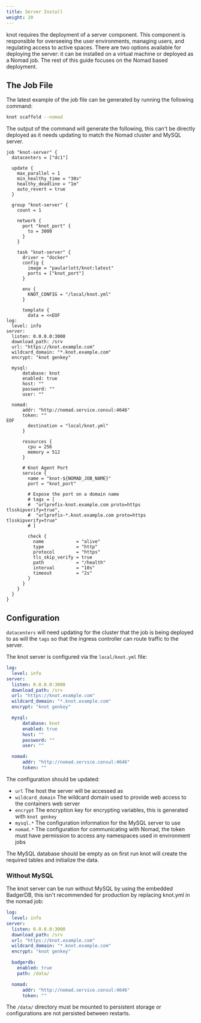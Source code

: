 ```yaml
---
title: Server Install
weight: 20
---
```


knot requires the deployment of a server component. This component is responsible for overseeing the user environments, managing users, and regulating access to active spaces. There are two options available for deploying the server: it can be installed on a virtual machine or deployed as a Nomad job. The rest of this guide focuses on the Nomad based deployment.

## The Job File

The latest example of the job file can be generated by running the following command:

```bash
knot scaffold --nomad
```

The output of the command will generate the following, this can't be directly deployed as it needs updating to match the Nomad cluster and MySQL server.

```hcl {filename=knot-server.nomad}
job "knot-server" {
  datacenters = ["dc1"]

  update {
    max_parallel = 1
    min_healthy_time = "30s"
    healthy_deadline = "1m"
    auto_revert = true
  }

  group "knot-server" {
    count = 1

    network {
      port "knot_port" {
        to = 3000
      }
    }

    task "knot-server" {
      driver = "docker"
      config {
        image = "paularlott/knot:latest"
        ports = ["knot_port"]
      }

      env {
        KNOT_CONFIG = "/local/knot.yml"
      }

      template {
        data = <<EOF
log:
  level: info
server:
  listen: 0.0.0.0:3000
  download_path: /srv
  url: "https://knot.example.com"
  wildcard_domain: "*.knot.example.com"
  encrypt: "knot genkey"

  mysql:
      database: knot
      enabled: true
      host: ""
      password: ""
      user: ""

  nomad:
      addr: "http://nomad.service.consul:4646"
      token: ""
EOF
        destination = "local/knot.yml"
      }

      resources {
        cpu = 256
        memory = 512
      }

      # Knot Agent Port
      service {
        name = "knot-${NOMAD_JOB_NAME}"
        port = "knot_port"

        # Expose the port on a domain name
        # tags = [
        #  "urlprefix-knot.example.com proto=https tlsskipverify=true",
        #  "urlprefix-*.knot.example.com proto=https tlsskipverify=true"
        # ]

        check {
          name            = "alive"
          type            = "http"
          protocol        = "https"
          tls_skip_verify = true
          path            = "/health"
          interval        = "10s"
          timeout         = "2s"
        }
      }
    }
  }
}
```

## Configuration

`datacenters` will need updating for the cluster that the job is being deployed to as will the `tags` so that the ingress controller can route traffic to the server.

The knot server is configured via the `local/knot.yml` file:

```yaml {filename=knot.yml}
log:
  level: info
server:
  listen: 0.0.0.0:3000
  download_path: /srv
  url: "https://knot.example.com"
  wildcard_domain: "*.knot.example.com"
  encrypt: "knot genkey"

  mysql:
      database: knot
      enabled: true
      host: ""
      password: ""
      user: ""

  nomad:
      addr: "http://nomad.service.consul:4646"
      token: ""
```

The configuration should be updated:

- `url` The host the server will be accessed as
- `wildcard_domain` The wildcard domain used to provide web access to the containers web server
- `encrypt` The encryption key for encrypting variables, this is generated with `knot genkey`
- `mysql.*` The configuration information for the MySQL server to use
- `nomad.*` The configuration for communicating with Nomad, the token must have permission to access any namespaces used in environment jobs

The MySQL database should be empty as on first run knot will create the required tables and initialize the data.

### Without MySQL

The knot server can be run without MySQL by using the embedded BadgerDB, this isn't recommended for production by replacing knot.yml in the nomad job:

```yaml {filename=knot.yml}
log:
  level: info
server:
  listen: 0.0.0.0:3000
  download_path: /srv
  url: "https://knot.example.com"
  wildcard_domain: "*.knot.example.com"
  encrypt: "knot genkey"

  badgerdb:
    enabled: true
    path: /data/

  nomad:
      addr: "http://nomad.service.consul:4646"
      token: ""
```

The `/data/` directory must be mounted to persistent storage or configurations are not persisted between restarts.
